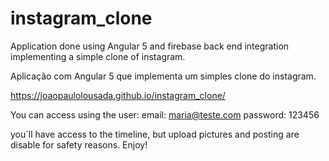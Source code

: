 # instagram_clone

Application done using Angular 5 and firebase back end integration implementing a simple clone of instagram.

Aplicação com Angular 5 que implementa um simples clone do instagram.

https://joaopaulolousada.github.io/instagram_clone/

You can access using the user:
email: maria@teste.com
password: 123456

you´ll have access to the timeline, but upload pictures and posting are disable for safety reasons.
Enjoy!
